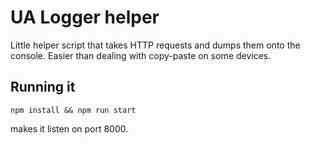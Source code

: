 # UA Logger helper

Little helper script that takes HTTP requests and dumps them onto the console. Easier than dealing with copy-paste on some devices.

## Running it

```
npm install && npm run start
```

makes it listen on port 8000.
